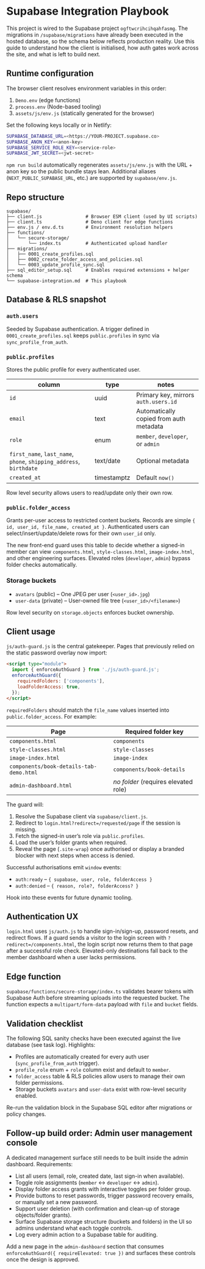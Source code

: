 # Supabase Integration Playbook

This project is wired to the Supabase project `ogftwcrihcihqahfasmg`. The migrations in `/supabase/migrations` have already been executed in the hosted database, so the schema below reflects production reality. Use this guide to understand how the client is initialised, how auth gates work across the site, and what is left to build next.

## Runtime configuration

The browser client resolves environment variables in this order:

1. `Deno.env` (edge functions)
2. `process.env` (Node-based tooling)
3. `assets/js/env.js` (statically generated for the browser)

Set the following keys locally or in Netlify:

```bash
SUPABASE_DATABASE_URL=<https://YOUR-PROJECT.supabase.co>
SUPABASE_ANON_KEY=<anon-key>
SUPABASE_SERVICE_ROLE_KEY=<service-role>
SUPABASE_JWT_SECRET=<jwt-secret>
```

`npm run build` automatically regenerates `assets/js/env.js` with the URL + anon key so the public bundle stays lean. Additional aliases (`NEXT_PUBLIC_SUPABASE_URL`, etc.) are supported by `supabase/env.js`.

## Repo structure

```text
supabase/
├── client.js                # Browser ESM client (used by UI scripts)
├── client.ts                # Deno client for edge functions
├── env.js / env.d.ts        # Environment resolution helpers
├── functions/
│   └── secure-storage/
│       └── index.ts         # Authenticated upload handler
├── migrations/
│   ├── 0001_create_profiles.sql
│   ├── 0002_create_folder_access_and_policies.sql
│   └── 0003_update_profile_sync.sql
├── sql_editor_setup.sql     # Enables required extensions + helper schema
└── supabase-integration.md  # This playbook
```

## Database & RLS snapshot

### `auth.users`
Seeded by Supabase authentication. A trigger defined in `0001_create_profiles.sql` keeps `public.profiles` in sync via `sync_profile_from_auth`.

### `public.profiles`
Stores the public profile for every authenticated user.

| column      | type      | notes                                      |
|-------------|-----------|---------------------------------------------|
| `id`        | uuid      | Primary key, mirrors `auth.users.id`       |
| `email`     | text      | Automatically copied from auth metadata    |
| `role`      | enum      | `member`, `developer`, or `admin`          |
| `first_name`, `last_name`, `phone`, `shipping_address`, `birthdate` | text/date | Optional metadata |
| `created_at`| timestamptz | Default `now()`                          |

Row level security allows users to read/update only their own row.

### `public.folder_access`
Grants per-user access to restricted content buckets. Records are simple `{ id, user_id, file_name, created_at }`. Authenticated users can select/insert/update/delete rows for their own `user_id` only.

The new front-end guard uses this table to decide whether a signed-in member can view `components.html`, `style-classes.html`, `image-index.html`, and other engineering surfaces. Elevated roles (`developer`, `admin`) bypass folder checks automatically.

### Storage buckets

- `avatars` (public) – One JPEG per user (`<user_id>.jpg`)
- `user-data` (private) – User-owned file tree (`<user_id>/<filename>`)

Row level security on `storage.objects` enforces bucket ownership.

## Client usage

`js/auth-guard.js` is the central gatekeeper. Pages that previously relied on the static password overlay now import:

```html
<script type="module">
  import { enforceAuthGuard } from './js/auth-guard.js';
  enforceAuthGuard({
    requiredFolders: ['components'],
    loadFolderAccess: true,
  });
</script>
```

`requiredFolders` should match the `file_name` values inserted into `public.folder_access`. For example:

| Page                                   | Required folder key            |
|----------------------------------------|--------------------------------|
| `components.html`                      | `components`                   |
| `style-classes.html`                   | `style-classes`                |
| `image-index.html`                     | `image-index`                  |
| `components/book-details-tab-demo.html`| `components/book-details`      |
| `admin-dashboard.html`                 | *no folder* (requires elevated role) |

The guard will:

1. Resolve the Supabase client via `supabase/client.js`.
2. Redirect to `login.html?redirect=/requested/page` if the session is missing.
3. Fetch the signed-in user’s role via `public.profiles`.
4. Load the user’s folder grants when required.
5. Reveal the page (`.site-wrap`) once authorised or display a branded blocker with next steps when access is denied.

Successful authorisations emit `window` events:

- `auth:ready` – `{ supabase, user, role, folderAccess }`
- `auth:denied` – `{ reason, role?, folderAccess? }`

Hook into these events for future dynamic tooling.

## Authentication UX

`login.html` uses `js/auth.js` to handle sign-in/sign-up, password resets, and redirect flows. If a guard sends a visitor to the login screen with `?redirect=/components.html`, the login script now returns them to that page after a successful role check. Elevated-only destinations fall back to the member dashboard when a user lacks permissions.

## Edge function

`supabase/functions/secure-storage/index.ts` validates bearer tokens with Supabase Auth before streaming uploads into the requested bucket. The function expects a `multipart/form-data` payload with `file` and `bucket` fields.

## Validation checklist

The following SQL sanity checks have been executed against the live database (see task log). Highlights:

- Profiles are automatically created for every auth user (`sync_profile_from_auth` trigger).
- `profile_role` enum + `role` column exist and default to `member`.
- `folder_access` table & RLS policies allow users to manage their own folder permissions.
- Storage buckets `avatars` and `user-data` exist with row-level security enabled.

Re-run the validation block in the Supabase SQL editor after migrations or policy changes.

## Follow-up build order: Admin user management console

A dedicated management surface still needs to be built inside the admin dashboard. Requirements:

- List all users (email, role, created date, last sign-in when available).
- Toggle role assignments (`member` ↔ `developer` ↔ `admin`).
- Display folder access grants with interactive toggles per folder group.
- Provide buttons to reset passwords, trigger password recovery emails, or manually set a new password.
- Support user deletion (with confirmation and clean-up of storage objects/folder grants).
- Surface Supabase storage structure (buckets and folders) in the UI so admins understand what each toggle controls.
- Log every admin action to a Supabase table for auditing.

Add a new page in the `admin-dashboard` section that consumes `enforceAuthGuard({ requireElevated: true })` and surfaces these controls once the design is approved.


